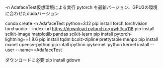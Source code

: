 -n AdafaceTest仮想環境による実行
pytorch を最新バージョン、GPU3の環境に合わせたcudaバージョン

conda create -n AdafaceTest python=3.12
pip install torch torchvision torchaudio --index-url https://download.pytorch.org/whl/cu118
pip install scikit-image matplotlib pandas scikit-learn
pip install pytorch-lightning==1.8.6
pip install tqdm bcolz-zipline prettytable menpo
pip install mxnet opencv-python
pip intall ipython ipykernel
ipython kernel install --user --name==AdafaceTest

ダウンロードに必要
pip install gdown

